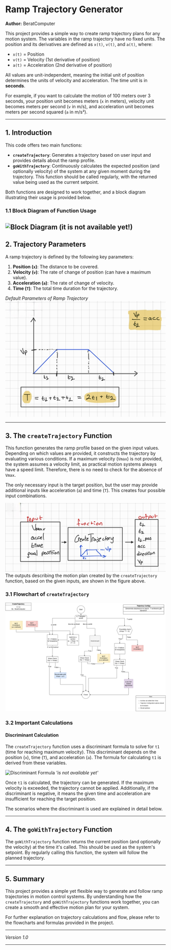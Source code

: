 # Ramp Trajectory Generator

**Author:** BeratComputer

This project provides a simple way to create ramp trajectory plans for any motion system. The variables in the ramp trajectory have no fixed units. The position and its derivatives are defined as `x(t)`, `v(t)`, and `a(t)`, where:

- `x(t)` = Position
- `v(t)` = Velocity (1st derivative of position)
- `a(t)` = Acceleration (2nd derivative of position)

All values are unit-independent, meaning the initial unit of position determines the units of velocity and acceleration. The time unit is in **seconds**.

For example, if you want to calculate the motion of 100 meters over 3 seconds, your position unit becomes meters (`x` in meters), velocity unit becomes meters per second (`v` in m/s), and acceleration unit becomes meters per second squared (`a` in m/s²).

---

## 1. Introduction

This code offers two main functions:

- **`createTrajectory`**: Generates a trajectory based on user input and provides details about the ramp profile.
- **`goWithTrajectory`**: Continuously calculates the expected position (and optionally velocity) of the system at any given moment during the trajectory. This function should be called regularly, with the returned value being used as the current setpoint.

Both functions are designed to work together, and a block diagram illustrating their usage is provided below.

### 1.1 Block Diagram of Function Usage
![Block Diagram](4.0) 
(it is not available yet!)
---

## 2. Trajectory Parameters

A ramp trajectory is defined by the following key parameters:

1. **Position (`x`)**: The distance to be covered.
2. **Velocity (`v`)**: The rate of change of position (can have a maximum value).
3. **Acceleration (`a`)**: The rate of change of velocity.
4. **Time (`T`)**: The total time duration for the trajectory.

*Default Parameters of Ramp Trajectory*
![a Ramp Trajectory default parameters.](helping_items/ramp_trajectory_parameters.jpg)

---

## 3. The `createTrajectory` Function

This function generates the ramp profile based on the given input values. Depending on which values are provided, it constructs the trajectory by evaluating various conditions. If a maximum velocity (`Vmax`) is not provided, the system assumes a velocity limit, as practical motion systems always have a speed limit. Therefore, there is no need to check for the absence of `Vmax`.

The only necessary input is the target position, but the user may provide additional inputs like acceleration (`a`) and time (`T`). This creates four possible input combinations.

![CreateTrajectory Inputs and Outputs](helping_items/createTrajectory_input_output.jpg)
The outputs describing the motion plan created by the `createTrajectory` function, based on the given inputs, are shown in the figure above.

### 3.1 Flowchart of `createTrajectory`
![CreateTrajectory Flowchart](helping_items/createTrajectory_flowchart_v1.png)

### 3.2 Important Calculations

#### Discriminant Calculation

The `createTrajectory` function uses a discriminant formula to solve for `t1` (time for reaching maximum velocity). This discriminant depends on the position (`x`), time (`T`), and acceleration (`a`). The formula for calculating `t1` is derived from these variables.

![Discriminant Formula](6.0 ) *'is not available yet'*

Once `t1` is calculated, the trajectory can be generated. If the maximum velocity is exceeded, the trajectory cannot be applied. Additionally, if the discriminant is negative, it means the given time and acceleration are insufficient for reaching the target position.

The scenarios where the discriminant is used are explained in detail below.

---

## 4. The `goWithTrajectory` Function

The `goWithTrajectory` function returns the current position (and optionally the velocity) at the time it's called. This should be used as the system's setpoint. By regularly calling this function, the system will follow the planned trajectory.

---

## 5. Summary

This project provides a simple yet flexible way to generate and follow ramp trajectories in motion control systems. By understanding how the `createTrajectory` and `goWithTrajectory` functions work together, you can create a smooth and effective motion plan for your system. 

For further explanation on trajectory calculations and flow, please refer to the flowcharts and formulas provided in the project.

--- 

*Version 1.0*

---


